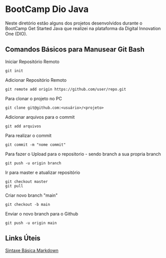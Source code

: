 # BootCamp Dio Java
Neste diretório estão alguns dos projetos desenvolvidos durante o BootCamp Get Started Java que realizei na plataforma da Digital Innovation One (DIO).

## Comandos Básicos para Manusear Git Bash
Iniciar Repositório Remoto
```
git init
```

Adicionar Repositório Remoto
```
git remote add origin https://github.com/user/repo.git
```

Para clonar o projeto no PC
```
git clone git@github.com:<usuário>/<projeto>
```

Adicionar arquivos para o commit
```
git add arquivos
```

Para realizar o commit
```
git commit -m "nome commit"
```

Para fazer o Upload para o repositorio - sendo branch a sua propria branch
```
git push -u origin branch
```

Ir para master e atualizar repositório
```
git checkout master
git pull
```

Criar novo branch "main"
```
git checkout -b main
```

Enviar o novo branch para o Github
```
git push -u origin main
```

## Links Úteis
[Sintaxe Básica Markdown](https://www.markdownguide.org/basic-syntax)
